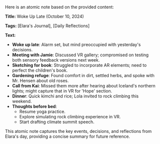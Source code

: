 Here is an atomic note based on the provided content:

**Title:** Woke Up Late (October 10, 2024)

**Tags:** [Elara's Journal], [Daily Reflections]

**Text:**

* **Woke up late**: Alarm set, but mind preoccupied with yesterday's decisions.
* **Meeting with Jamie**: Discussed VR gallery; compromised on testing both sensory feedback versions next week.
* **Sketching for book**: Struggled to incorporate AR elements; need to perfect the children's book.
* **Gardening refuge**: Found comfort in dirt, settled herbs, and spoke with Mr. Hensen about old roses.
* **Call from Kai**: Missed them more after hearing about Iceland's northern lights; might capture that in VR for 'Hope' section.
* **Dinner**: Quick kimchi and rice; Lola invited to rock climbing this weekend.
* **Thoughts before bed**:
	+ Resume yoga practice.
	+ Explore simulating rock climbing experience in VR.
	+ Start drafting climate summit speech.

This atomic note captures the key events, decisions, and reflections from Elara's day, providing a concise summary for future reference.